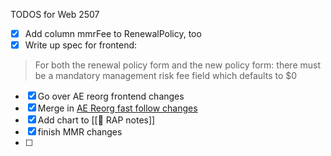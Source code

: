 TODOS for Web 2507
- [x] Add column mmrFee to RenewalPolicy, too
- [x] Write up spec for frontend:
> For both the renewal policy form and the new policy form: there must be a mandatory management risk fee field which defaults to $0

- [x] Go over AE reorg frontend changes
- [x] Merge in [AE Reorg fast follow changes](https://gitlab.com/coverdash/lead_assignment_service/-/merge_requests/45) 
- [x] Add chart to [[🎤 RAP notes]]
- [x] finish MMR changes
- [ ] 